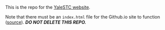 This is the repo for the [YaleSTC website](https://yalestc.github.io/).

Note that there must be an ```index.html``` file for the Github.io site to function ([source](https://help.github.com/articles/user-organization-and-project-pages)). ***DO NOT DELETE THIS REPO.***
